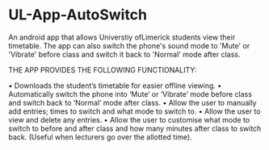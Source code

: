 # UL-App-AutoSwitch
An android app that allows Universtiy ofLimerick students view their timetable. 
The app can also switch the phone's sound mode to 'Mute' or 'Vibrate' before class and switch it back to 'Normal' mode after class.

 THE APP PROVIDES THE FOLLOWING FUNCTIONALITY:
 
• Downloads the student’s timetable for easier offline viewing.
• Automatically switch the phone into ‘Mute’ or ‘Vibrate’ mode before class and switch back to ‘Normal’ mode after class.
• Allow the user to manually add entries; times to switch and what mode to switch to.
• Allow the user to view and delete any entries.
• Allow the user to customise what mode to switch to before and after class and how many minutes after class to switch back. (Useful when lecturers go over the allotted time).
